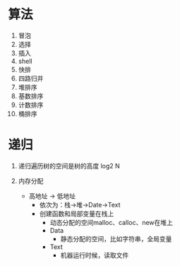 # 算法
1. 冒泡
2. 选择
3. 插入
4. shell
5. 快排
6. 四路归并
7. 堆排序
8. 基数排序
9. 计数排序
10. 桶排序

# 递归
1. 递归遍历树的空间是树的高度 log2 N

2. 内存分配
    - 高地址 -> 低地址
        - 依次为：栈->堆->Date->Text
        - 创建函数和局部变量在栈上
            - 动态分配的空间malloc、calloc、new在堆上
            - Data
                - 静态分配的空间，比如字符串，全局变量
            - Text
                - 机器运行时候，读取文件